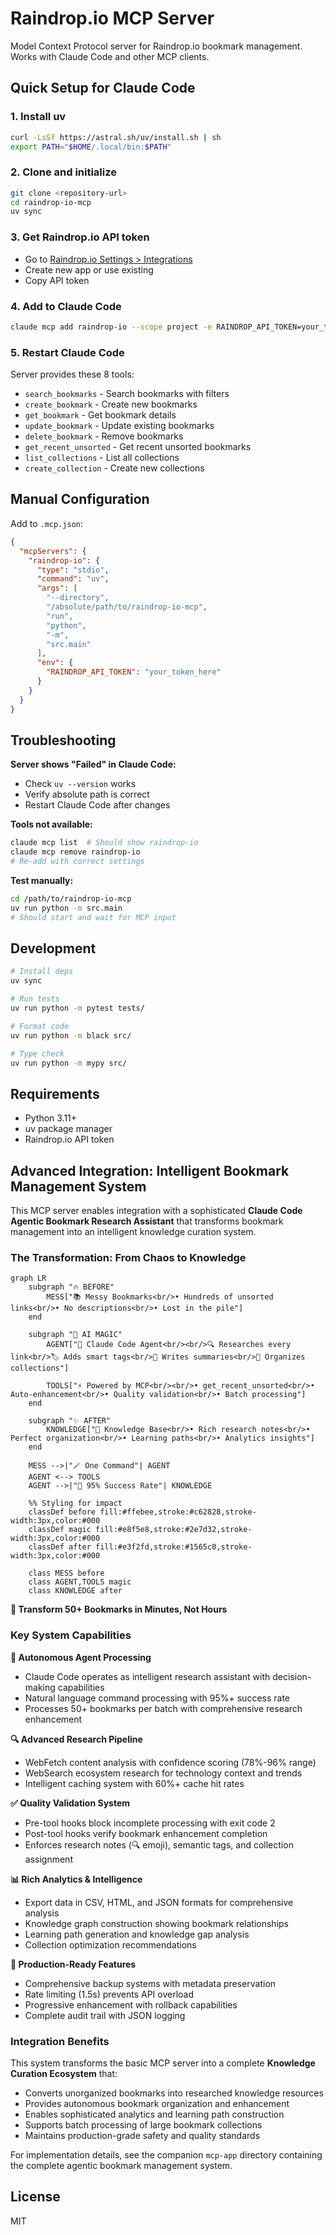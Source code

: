 # Raindrop.io MCP Server

Model Context Protocol server for Raindrop.io bookmark management. Works with Claude Code and other MCP clients.

## Quick Setup for Claude Code

### 1. Install uv
```bash
curl -LsSf https://astral.sh/uv/install.sh | sh
export PATH="$HOME/.local/bin:$PATH"
```

### 2. Clone and initialize
```bash
git clone <repository-url>
cd raindrop-io-mcp
uv sync
```

### 3. Get Raindrop.io API token
- Go to [Raindrop.io Settings > Integrations](https://app.raindrop.io/settings/integrations)
- Create new app or use existing
- Copy API token

### 4. Add to Claude Code
```bash
claude mcp add raindrop-io --scope project -e RAINDROP_API_TOKEN=your_token_here -- uv --directory /absolute/path/to/raindrop-io-mcp run python -m src.main
```

### 5. Restart Claude Code
Server provides these 8 tools:
- `search_bookmarks` - Search bookmarks with filters
- `create_bookmark` - Create new bookmarks
- `get_bookmark` - Get bookmark details
- `update_bookmark` - Update existing bookmarks  
- `delete_bookmark` - Remove bookmarks
- `get_recent_unsorted` - Get recent unsorted bookmarks
- `list_collections` - List all collections
- `create_collection` - Create new collections

## Manual Configuration

Add to `.mcp.json`:
```json
{
  "mcpServers": {
    "raindrop-io": {
      "type": "stdio",
      "command": "uv",
      "args": [
        "--directory", 
        "/absolute/path/to/raindrop-io-mcp",
        "run", 
        "python", 
        "-m", 
        "src.main"
      ],
      "env": {
        "RAINDROP_API_TOKEN": "your_token_here"
      }
    }
  }
}
```

## Troubleshooting

**Server shows "Failed" in Claude Code:**
- Check `uv --version` works
- Verify absolute path is correct
- Restart Claude Code after changes

**Tools not available:**
```bash
claude mcp list  # Should show raindrop-io
claude mcp remove raindrop-io
# Re-add with correct settings
```

**Test manually:**
```bash
cd /path/to/raindrop-io-mcp
uv run python -m src.main
# Should start and wait for MCP input
```

## Development

```bash
# Install deps
uv sync

# Run tests
uv run python -m pytest tests/

# Format code
uv run python -m black src/

# Type check
uv run python -m mypy src/
```

## Requirements

- Python 3.11+
- uv package manager
- Raindrop.io API token

## Advanced Integration: Intelligent Bookmark Management System

This MCP server enables integration with a sophisticated **Claude Code Agentic Bookmark Research Assistant** that transforms bookmark management into an intelligent knowledge curation system.

### The Transformation: From Chaos to Knowledge

```mermaid
graph LR
    subgraph "🔥 BEFORE"
        MESS["📚 Messy Bookmarks<br/>• Hundreds of unsorted links<br/>• No descriptions<br/>• Lost in the pile"]
    end
    
    subgraph "🤖 AI MAGIC"
        AGENT["🧠 Claude Code Agent<br/><br/>🔍 Researches every link<br/>🏷️ Adds smart tags<br/>📝 Writes summaries<br/>📁 Organizes collections"]
        
        TOOLS["⚡ Powered by MCP<br/><br/>• get_recent_unsorted<br/>• Auto-enhancement<br/>• Quality validation<br/>• Batch processing"]
    end
    
    subgraph "✨ AFTER"
        KNOWLEDGE["🎯 Knowledge Base<br/>• Rich research notes<br/>• Perfect organization<br/>• Learning paths<br/>• Analytics insights"]
    end
    
    MESS -->|"🪄 One Command"| AGENT
    AGENT <--> TOOLS
    AGENT -->|"🚀 95% Success Rate"| KNOWLEDGE
    
    %% Styling for impact
    classDef before fill:#ffebee,stroke:#c62828,stroke-width:3px,color:#000
    classDef magic fill:#e8f5e8,stroke:#2e7d32,stroke-width:3px,color:#000
    classDef after fill:#e3f2fd,stroke:#1565c0,stroke-width:3px,color:#000
    
    class MESS before
    class AGENT,TOOLS magic
    class KNOWLEDGE after
```

**🎯 Transform 50+ Bookmarks in Minutes, Not Hours**

### Key System Capabilities

**🤖 Autonomous Agent Processing**
- Claude Code operates as intelligent research assistant with decision-making capabilities
- Natural language command processing with 95%+ success rate
- Processes 50+ bookmarks per batch with comprehensive research enhancement

**🔍 Advanced Research Pipeline**
- WebFetch content analysis with confidence scoring (78%-96% range)
- WebSearch ecosystem research for technology context and trends
- Intelligent caching system with 60%+ cache hit rates

**✅ Quality Validation System**
- Pre-tool hooks block incomplete processing with exit code 2
- Post-tool hooks verify bookmark enhancement completion
- Enforces research notes (🔍 emoji), semantic tags, and collection assignment

**📊 Rich Analytics & Intelligence**
- Export data in CSV, HTML, and JSON formats for comprehensive analysis
- Knowledge graph construction showing bookmark relationships
- Learning path generation and knowledge gap analysis
- Collection optimization recommendations

**🔧 Production-Ready Features**
- Comprehensive backup systems with metadata preservation
- Rate limiting (1.5s) prevents API overload
- Progressive enhancement with rollback capabilities
- Complete audit trail with JSON logging

### Integration Benefits

This system transforms the basic MCP server into a complete **Knowledge Curation Ecosystem** that:
- Converts unorganized bookmarks into researched knowledge resources
- Provides autonomous bookmark organization and enhancement
- Enables sophisticated analytics and learning path construction
- Supports batch processing of large bookmark collections
- Maintains production-grade safety and quality standards

For implementation details, see the companion `mcp-app` directory containing the complete agentic bookmark management system.

## License

MIT